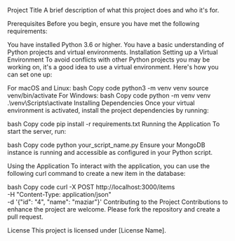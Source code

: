 Project Title
A brief description of what this project does and who it's for.

Prerequisites
Before you begin, ensure you have met the following requirements:

You have installed Python 3.6 or higher.
You have a basic understanding of Python projects and virtual environments.
Installation
Setting up a Virtual Environment
To avoid conflicts with other Python projects you may be working on, it's a good idea to use a virtual environment. Here's how you can set one up:

For macOS and Linux:
bash
Copy code
python3 -m venv venv
source venv/bin/activate
For Windows:
bash
Copy code
python -m venv venv
.\venv\Scripts\activate
Installing Dependencies
Once your virtual environment is activated, install the project dependencies by running:

bash
Copy code
pip install -r requirements.txt
Running the Application
To start the server, run:

bash
Copy code
python your_script_name.py
Ensure your MongoDB instance is running and accessible as configured in your Python script.

Using the Application
To interact with the application, you can use the following curl command to create a new item in the database:

bash
Copy code
curl -X POST http://localhost:3000/items \
     -H "Content-Type: application/json" \
     -d '{"id": "4", "name": "maziar"}'
Contributing to the Project
Contributions to enhance the project are welcome. Please fork the repository and create a pull request.

License
This project is licensed under [License Name].